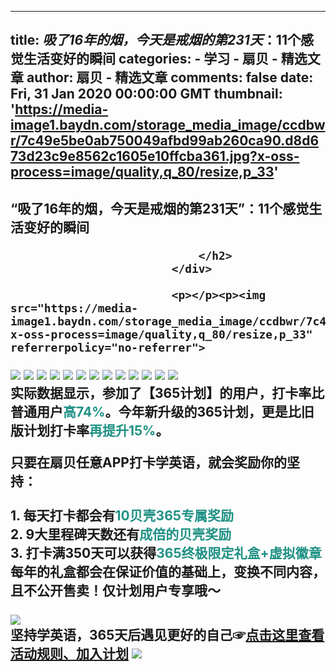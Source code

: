 
---
title: _吸了16年的烟，今天是戒烟的第231天_：11个感觉生活变好的瞬间
categories: 
    - 学习
    - 扇贝 - 精选文章
author: 扇贝 - 精选文章
comments: false
date: Fri, 31 Jan 2020 00:00:00 GMT
thumbnail: 'https://media-image1.baydn.com/storage_media_image/ccdbwr/7c49e5be0ab750049afbd99ab260ca90.d8d673d23c9e8562c1605e10ffcba361.jpg?x-oss-process=image/quality,q_80/resize,p_33'
---

<div>   
<div class="page-header">
                                <h2 class>
                                    “吸了16年的烟，今天是戒烟的第231天”：11个感觉生活变好的瞬间
                                    
                                </h2>
                            </div>
                            
                            <p></p><p><img src="https://media-image1.baydn.com/storage_media_image/ccdbwr/7c49e5be0ab750049afbd99ab260ca90.d8d673d23c9e8562c1605e10ffcba361.jpg?x-oss-process=image/quality,q_80/resize,p_33" referrerpolicy="no-referrer">
<img src="https://media-image1.baydn.com/storage_media_image/ccdbwr/19cff1848e70774d8a927c9591677e61.8c277d81515592bb1b3ab72c015d103f.png?x-oss-process=image/format,jpg/quality,q_80" style="margin:0px;" referrerpolicy="no-referrer">
<img src="https://media-image1.baydn.com/storage_media_image/ccdbwr/439b5b1ce3df0c7cd3e49a941563fe51.9b9f6a7a68c44752019c6c2cb1e4e075.png?x-oss-process=image/format,jpg/quality,q_80" style="margin:0px;" referrerpolicy="no-referrer">
<img src="https://media-image1.baydn.com/storage_media_image/ccdbwr/66aaa5f41b6ec9290aacb1f41c817694.7ec8cd01b9e9373e8e83ee3ae583298a.png?x-oss-process=image/format,jpg/quality,q_80" style="margin:0px;" referrerpolicy="no-referrer">
<img src="https://media-image1.baydn.com/storage_media_image/ccdbwr/532472b824ee37cc7970ce6e53714a4f.c068c1970e4acd724ee10910efd4364f.png?x-oss-process=image/format,jpg/quality,q_80" style="margin:0px;" referrerpolicy="no-referrer">
<img src="https://media-image1.baydn.com/storage_media_image/ccdbwr/c0e2ab818871d0349f3d6f159bd73517.297aff5eeb03e3660bbc3998e10029dc.png?x-oss-process=image/format,jpg/quality,q_80" style="margin:0px;" referrerpolicy="no-referrer">
<img src="https://media-image1.baydn.com/storage_media_image/ccdbwr/28c511fef50ae5d67b9cc8cab9c73740.1af179729432fbc9643dc460fb4838e2.png?x-oss-process=image/format,jpg/quality,q_80" style="margin:0px;" referrerpolicy="no-referrer">
<img src="https://media-image1.baydn.com/storage_media_image/ccdbwr/060c005be09f205a44f3957a54bff6c2.29a8feafbf5668c4f6dc500da5ba5e9f.png?x-oss-process=image/format,jpg/quality,q_80" style="margin:0px;" referrerpolicy="no-referrer">
<img src="https://media-image1.baydn.com/storage_media_image/ccdbwr/7fdea61df98b75d98294c8741715a802.527c67541ca0fbc603f1769fc4be3593.png?x-oss-process=image/format,jpg/quality,q_80" style="margin:0px;" referrerpolicy="no-referrer">
<img src="https://media-image1.baydn.com/storage_media_image/ccdbwr/b44d86495b99c5b095a0089fa1fa6228.14ea2ef6e329cab8c83e4660f763501c.png?x-oss-process=image/format,jpg/quality,q_80" style="margin:0px;" referrerpolicy="no-referrer">
<img src="https://media-image1.baydn.com/storage_media_image/ccdbwr/5adc98f3cac2a7cd9dbec4b32af58314.ff1ccf4b4eec627bb721fb3f2dc540df.png?x-oss-process=image/format,jpg/quality,q_80" style="margin:0px;" referrerpolicy="no-referrer">
<img src="https://media-image1.baydn.com/storage_media_image/ccdbwr/9976efa360a70fb09328d4cfac606d7e.8ae32a86ca093a5d66796869e584a1a8.png?x-oss-process=image/format,jpg/quality,q_80" style="margin:0px;" referrerpolicy="no-referrer">
<img src="https://media-image1.baydn.com/storage_media_image/ccdbwr/7a352db0a7abb57ceebbcc612bb9336d.1a31e4f898a116f0874809acd1e1de33.png?x-oss-process=image/format,jpg/quality,q_80" style="margin:0px;" referrerpolicy="no-referrer">
<a href="https://sa.shanbay.com/t/Yk"><img src="https://media-image1.baydn.com/storage_media_image/ccdbwr/434aece89e58815d87e154b81384d91d.f6310c6af7f2acfbc4816b3ffe8f84f6.jpg?x-oss-process=image/quality,q_80" referrerpolicy="no-referrer"></a>
<br>
实际数据显示，参加了【365计划】的用户，打卡率比普通用户<span style="color:#209185;">高74%</span>。今年新升级的365计划，更是比旧版计划打卡率<span style="color:#209185;">再提升15%</span>。</p>
<p>只要在扇贝任意APP打卡学英语，就会奖励你的坚持：<br><br>
1. 每天打卡都会有<span style="color:#209185;">10贝壳365专属奖励</span><br>
2. 9大里程碑天数还有<span style="color:#209185;">成倍的贝壳奖励</span><br>
3. 打卡满350天可以获得<span style="color:#209185;">365终极限定礼盒+虚拟徽章</span><br>
<strong>每年的礼盒都会在保证价值的基础上，变换不同内容，且不公开售卖！仅计划用户专享哦～</strong><br><br>
<img src="https://media-image1.baydn.com/storage_media_image/ccdbwr/961487ac687914e469116f1040091a51.90c93c143e2198cbe0163a42834ab465.jpeg?x-oss-process=image/quality,q_80/resize,p_66" referrerpolicy="no-referrer">
<br>
坚持学英语，365天后遇见更好的自己☞<span style="“color:#209185;”"></span><a href="https://sa.shanbay.com/t/Yk">点击这里查看活动规则、加入计划</a>
<img src="https://media-image1.baydn.com/storage_media_image/ccdbwr/40e1cd72b5d5cde9c58c71e6e05c79f8.68fda3a9c67e1ca9dfdb41f4acc26304.png?x-oss-process=image/format,jpg/quality,q_80" referrerpolicy="no-referrer"></p><p></p>
                          
</div>
            